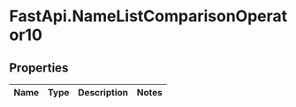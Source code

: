 # FastApi.NameListComparisonOperator10

## Properties
Name | Type | Description | Notes
------------ | ------------- | ------------- | -------------
